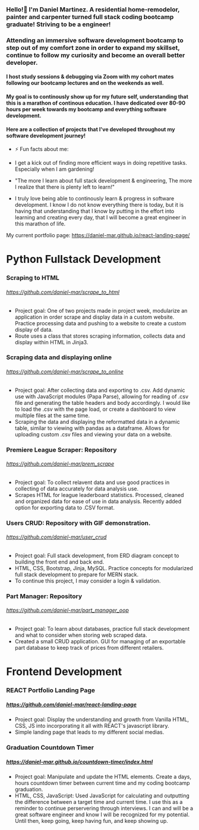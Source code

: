 ### Hello!👋 I'm Daniel Martinez. A residential home-remodelor, painter and carpenter turned full stack coding bootcamp graduate! Striving to be a engineer!
### Attending an immersive software development bootcamp to step out of my comfort zone in order to expand my skillset, continue to follow my curiosity and become an overall better developer.
#### I host study sessions & debugging via Zoom with my cohort mates following our bootcamp lectures and on the weekends as well.
#### My goal is to continously show up for my future self, understanding that this is a marathon of continous education. I have dedicated over 80-90 hours per week towards my bootcamp and everything software development.

#### Here are a collection of projects that I've developed throughout my software development journey!

- ⚡ Fun facts about me:
- I get a kick out of finding more efficient ways in doing repetitive tasks. Especially when I am gardening!

- "The more I learn about full stack development & engineering, The more I realize that there is plenty left to learn!"

- I truly love being able to continously learn & progress in software development. I know I do not know everything there is today, but it is having that understanding that I know by putting in the effort into learning and creating every day, that I will become a great engineer in this marathon of life.

My current portfolio page: https://daniel-mar.github.io/react-landing-page/


# Python Fullstack Development

### Scraping to HTML
###### https://github.com/daniel-mar/scrape_to_html
- Project goal: One of two projects made in project week, modularize an application in order scrape and display data in a custom website. Practice processing data and pushing to a website to create a custom display of data.
- Route uses a class that stores scraping information, collects data and display within HTML in Jinja3.

### Scraping data and displaying online
###### https://github.com/daniel-mar/scrape_to_online
- Project goal: After collecting data and exporting to .csv. Add dynamic use with JavaScript modules (Papa Parse), allowing for reading of .csv file and generating the table headers and body accordingly. I would like to load the .csv with the page load, or create a dashboard to view multiple files at the same time.
- Scraping the data and displaying the reformatted data in a dynamic table, similar to viewing with pandas as a dataframe. Allows for uploading custom .csv files and viewing your data on a website.

### Premiere League Scraper: Repository
###### https://github.com/daniel-mar/prem_scrape
- Project goal: To collect relavent data and use good practices in collecting of data accurately for data analysis use. 
- Scrapes HTML for league leaderboard statistics. Processed, cleaned and organized data for ease of use in data analysis. Recently added option for exporting data to .CSV format.

### Users CRUD: Repository with GIF demonstration.
###### https://github.com/daniel-mar/user_crud
- Project goal: Full stack development, from ERD diagram concept to building the front end and back end.
- HTML, CSS, Bootstrap, Jinja, MySQL. Practice concepts for modularized full stack development to prepare for MERN stack.
- To continue this project, I may consider a login & validation.

### Part Manager: Repository
###### https://github.com/daniel-mar/part_manager_oop
- Project goal: To learn about databases, practice full stack development and what to consider when storing web scraped data.
- Created a small CRUD application. GUI for managing of an exportable part database to keep track of prices from different retailers. 

# Frontend Development

### REACT Portfolio Landing Page
##### https://github.com/daniel-mar/react-landing-page
- Project goal: Display the understanding and growth from Vanilla HTML, CSS, JS into incorporating it all with REACT's javascript library.
- Simple landing page that leads to my different social medias.

### Graduation Countdown Timer
##### https://daniel-mar.github.io/countdown-timer/index.html
- Project goal: Manipulate and update the HTML elements. Create a days, hours countdown timer between current time and my coding bootcamp graduation.
- HTML, CSS, JavaScript: Used JavaScript for calculating and outputting the difference between a target time and current time. I use this as a reminder to continue perservering through interviews. I can and will be a great software engineer and know I will be recognized for my potential. Until then, keep going, keep having fun, and keep showing up.

<!--
**daniel-mar/daniel-mar** is a ✨ _special_ ✨ repository because its `README.md` (this file) appears on your GitHub profile.

Here are some ideas to get you started:

- 🔭 I’m currently working on ...
- 🌱 I’m currently learning ...
- 👯 I’m looking to collaborate on ...
- 🤔 I’m looking for help with ...
- 💬 Ask me about ...
- 📫 How to reach me: ...
- 😄 Pronouns: ...
-->

